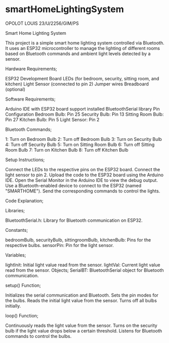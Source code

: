 # smartHomeLightingSystem

OPOLOT LOUIS 23/U/2256/GIM/PS

Smart Home Lighting System

This project is a simple smart home lighting system controlled via Bluetooth. It uses an ESP32 microcontroller to manage the lighting of different rooms based on Bluetooth commands and ambient light levels detected by a sensor.

Hardware Requirements;

ESP32 Development Board
LEDs (for bedroom, security, sitting room, and kitchen)
Light Sensor (connected to pin 2)
Jumper wires
Breadboard (optional)

Software Requirements;

Arduino IDE with ESP32 board support installed
BluetoothSerial library
Pin Configuration
Bedroom Bulb: Pin 25
Security Bulb: Pin 13
Sitting Room Bulb: Pin 27
Kitchen Bulb: Pin 5
Light Sensor: Pin 2

Bluetooth Commands;

1: Turn on Bedroom Bulb
2: Turn off Bedroom Bulb
3: Turn on Security Bulb
4: Turn off Security Bulb
5: Turn on Sitting Room Bulb
6: Turn off Sitting Room Bulb
7: Turn on Kitchen Bulb
8: Turn off Kitchen Bulb

Setup Instructions;

Connect the LEDs to the respective pins on the ESP32 board.
Connect the light sensor to pin 2.
Upload the code to the ESP32 board using the Arduino IDE.
Open the Serial Monitor in the Arduino IDE to view the debug output.
Use a Bluetooth-enabled device to connect to the ESP32 (named "SMARTHOME").
Send the corresponding commands to control the lights.

Code Explanation;

Libraries;

BluetoothSerial.h: Library for Bluetooth communication on ESP32.

Constants;

bedroomBulb, securityBulb, sittingroomBulb, kitchenBulb: Pins for the respective bulbs.
sensorPin: Pin for the light sensor.

Variables;

lightInit: Initial light value read from the sensor.
lightVal: Current light value read from the sensor.
Objects;
SerialBT: BluetoothSerial object for Bluetooth communication.

setup() Function;

Initializes the serial communication and Bluetooth.
Sets the pin modes for the bulbs.
Reads the initial light value from the sensor.
Turns off all bulbs initially.

loop() Function;

Continuously reads the light value from the sensor.
Turns on the security bulb if the light value drops below a certain threshold.
Listens for Bluetooth commands to control the bulbs.


